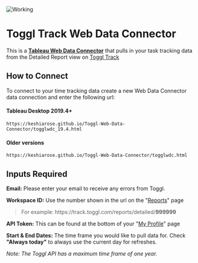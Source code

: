 ![Working](https://img.shields.io/badge/Status-Working-brightgreen)

# Toggl Track Web Data Connector
This is a [**Tableau Web Data Connector**](https://tableau.github.io/webdataconnector/docs/wdc_use_in_tableau.html) that pulls in your task tracking data from the Detailed Report view on [Toggl Track](https://toggl.com/track/)

## How to Connect
To connect to your time tracking data create a new Web Data Connector data connection and enter the following url:

#### Tableau Desktop 2019.4+

```
https://keshiarose.github.io/Toggl-Web-Data-Connector/togglwdc_19.4.html
```
#### Older versions

```
https://keshiarose.github.io/Toggl-Web-Data-Connector/togglwdc.html
```

## Inputs Required
**Email:** Please enter your email to receive any errors from Toggl.

**Workspace ID:** Use the number shown in the url on the "[Reports](https://track.toggl.com/reports/detailed)" page

>For example: https:<span></span>//track.toggl.com/reports/detailed/**999999**

**API Token:** This can be found at the bottom of your "[My Profile](https://toggl.com/app/profile)" page

**Start & End Dates:** The time frame you would like to pull data for. Check **"Always today"** to always use the current day for refreshes.


_Note: The Toggl API has a maximum time frame of one year._
